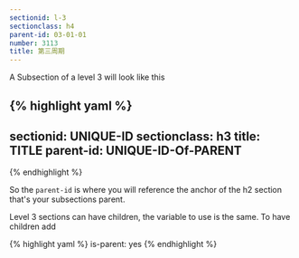 ```yaml
---
sectionid: l-3
sectionclass: h4
parent-id: 03-01-01
number: 3113
title: 第三周期
---
```

A Subsection of a level 3 will look like this

{% highlight yaml %}
---
sectionid: UNIQUE-ID
sectionclass: h3
title: TITLE
parent-id: UNIQUE-ID-Of-PARENT
---
{% endhighlight %}

So the `parent-id` is where you will reference the anchor of the h2 section that's your subsections parent.

Level 3 sections can have children, the variable to use is the same. To have children add

{% highlight yaml %}
is-parent: yes
{% endhighlight %}